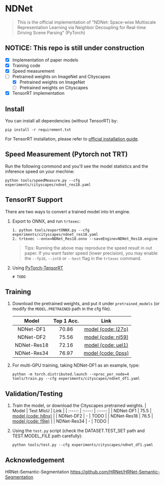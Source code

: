 # NDNet
> This is the  official implementation of "NDNet: Space-wise Multiscale Representation Learning via Neighbor Decoupling for Real-time Driving Scene Parsing" (PyTorch)

## NOTICE: This repo is still under construction
- [x] Implementation of paper models
- [x] Training code
- [x] Speed measurement 
- [ ] Pretrained weights on ImageNet and Cityscapes
    - [x] Pretrained weights on ImageNet
    - [ ] Pretrained weights on Cityscapes
- [x] TensorRT implementation

## Install

You can install all dependencies (without TensorRT) by:
```
pip install -r requirement.txt
```

For TensorRT installation, please refer to [official installation guide](https://docs.nvidia.com/deeplearning/tensorrt/install-guide/index.html).

## Speed Measurement (Pytorch not TRT)
Run the following commond and you'll see the model statistics and the inference speed on your mechine:
```
python tools/speedMeasure.py --cfg experiments/cityscapes/ndnet_res18.yaml
```

## TensorRT Support
There are two ways to convert a trained model into trt engine.

1. Export to ONNX, and run `trtexec`:
   ```
   1. python tools/exportONNX.py --cfg experiments/cityscapes/ndnet_res18.yaml
   2. trtexec --onnx=NDNet_Res18.onnx --saveEngine=NDNet_Res18.engine
   ```
   > Tips: Running the above may reproduce the speed result in out paper. If you want faster speed (lower precision), you may enable the `--fp16`, `--int8` or `--best` flag in the `trtexec` command.
2. Using [PyTorch-TensorRT](https://www.runoob.com) 
   ```
   # TODO
   ```

## Training
1. Download the pretrained weights, and put it under `pretrained_models` (or modify the `MODEL.PRETRAINED` path in the cfg file).
   
   | Model | Top 1 Acc. | Link |
   | :----: | :----:  | :----: |
   | NDNet-DF1   | 70.86 | [model (code: l27o)](https://pan.baidu.com/s/1vvjtUmz5QcS61onunO8gqw) |
   | NDNet-DF2   | 75.56 | [model (code: nl59)](https://pan.baidu.com/s/1hbDVb2leNrNc7W5Jtl2edQ) |
   | NDNet-Res18 | 72.16 | [model (code: uel1)](https://pan.baidu.com/s/1DbPaxKED_S_0QnwYEec2ZA) |
   | NDNet-Res34 | 76.97 | [model (code: 0pss)](https://pan.baidu.com/s/1h44wjl9-_oJ-9ZzHnUdMnQ ) |


2. For multi-GPU training, taking NDNet-DF1 as an example, type:
   ```
   python -m torch.distributed.launch --nproc_per_node=4 tools/train.py --cfg experiments/cityscapes/ndnet_df1.yaml
   ```

## Validation/Testing
1. Train the model, or download the Cityscapes pretrained weights.
   | Model | Test MIoU | Link |
   | :----: | :----:  | :----: |
   | NDNet-DF1   | 75.5 | [model (code: h8nx)](https://pan.baidu.com/s/1ihWD4l9FOXzKzrVn3DFiyg) |
   | NDNet-DF2   | - | TODO |
   | NDNet-Res18 | 76.5 | [model (code: f9je)](https://pan.baidu.com/s/1O-7wWbQ_4O1ZROdrULeR2A) |
   | NDNet-Res34 | - | TODO |

2. Using the `test.py` script (check the DATASET.TEST_SET path and TEST.MODEL_FILE path carefully):
   ```
   python tools/test.py --cfg experiments/cityscapes/ndnet_df1.yaml
   ```

## Acknowledgement
HRNet-Semantic-Segmentation <https://github.com/HRNet/HRNet-Semantic-Segmentation>
